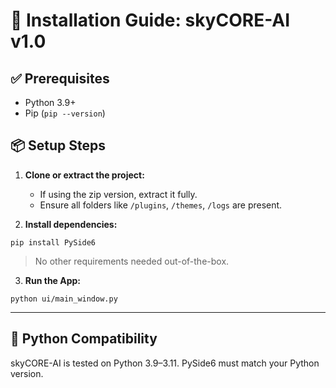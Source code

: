 # **💾 Installation Guide: skyCORE-AI v1.0**

## **✅ Prerequisites**

- Python 3.9+
- Pip (`pip --version`)

## **📦 Setup Steps**

1. **Clone or extract the project:**
   - If using the zip version, extract it fully.
   - Ensure all folders like `/plugins`, `/themes`, `/logs` are present.

2. **Install dependencies:**
```
pip install PySide6
```

> No other requirements needed out-of-the-box.

3. **Run the App:**
```
python ui/main_window.py
```

---

## **🐍 Python Compatibility**

skyCORE-AI is tested on Python 3.9–3.11. PySide6 must match your Python version.
